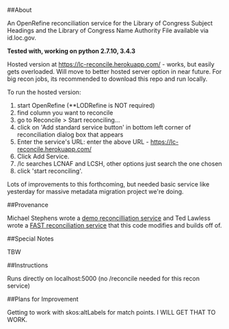 ##About

An OpenRefine reconciliation service for the Library of Congress Subject Headings and the Library of Congress Name Authority File available via id.loc.gov.

**Tested with, working on python 2.7.10, 3.4.3**

Hosted version at https://lc-reconcile.herokuapp.com/ - works, but easily gets overloaded. Will move to better hosted server option in near future. For big recon jobs, its recommended to download this repo and run locally.

To run the hosted version:

1. start OpenRefine (**LODRefine is NOT required)
2. find column you want to reconcile
3. go to Reconcile > Start reconciling...
4. click on 'Add standard service button' in bottom left corner of reconciliation dialog box that appears
5. Enter the service's URL: enter the above URL - https://lc-reconcile.herokuapp.com/
6. Click Add Service.
7. /lc searches LCNAF and LCSH, other options just search the one chosen
8. click 'start reconciling'.

Lots of improvements to this forthcoming, but needed basic service like yesterday for massive metadata migration project we're doing.

##Provenance

Michael Stephens wrote a [demo reconcilliation service](https://github.com/mikejs/reconcile-demo) and Ted Lawless wrote a [FAST reconciliation service](https://github.com/lawlesst/fast-reconcile) that this code modifies and builds off of.

##Special Notes

TBW

##Instructions

Runs directly on localhost:5000 (no /reconcile needed for this recon service)

##Plans for Improvement

Getting to work with skos:altLabels for match points. I WILL GET THAT TO WORK.
